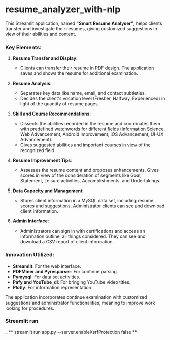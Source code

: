 # resume_analyzer_with-nlp


This Streamlit application, named **"Smart Resume Analyser"**, helps clients transfer and investigate their resumes, giving customized suggestions in view of their abilities and content.

### Key Elements:

1. **Resume Transfer and Display**:
   - Clients can transfer their resume in PDF design. The application saves and shows the resume for additional examination.

2. **Resume Analysis**:
   - Separates key data like name, email, and contact subtleties.
   - Decides the client's vocation level (Fresher, Halfway, Experienced) in light of the quantity of resume pages.

3. **Skill and Course Recommendations**:
   - Dissects the abilities recorded in the resume and coordinates them with predefined watchwords for different fields (Information Science, Web Advancement, Android Improvement, iOS Advancement, UI-UX Advancement).
   - Gives suggested abilities and important courses in view of the recognized field.

4. **Resume Improvement Tips**:
   - Assesses the resume content and proposes enhancements. Gives scores in view of the consideration of segments like Goal, Statement, Leisure activities, Accomplishments, and Undertakings.

5. **Data Capacity and Management**:
   - Stores client information in a MySQL data set, including resume scores and suggestions. Administrator clients can see and download client information.

6. **Admin Interface**:
   - Administrators can sign in with certifications and access an information outline, all things considered. They can see and download a CSV report of client information.

### Innovation Utilized:
- **Streamlit**: For the web interface.
- **PDFMiner and Pyresparser**: For continue parsing.
- **Pymysql**: For data set activities.
- **Pafy and YouTube_dl**: For bringing YouTube video titles.
- **Plotly**: For information representation.

The application incorporates continue examination with customized suggestions and administrator functionalities, meaning to improve work looking for procedures.



### Streamlit run
_  ** streamlit run app.py --server.enableXsrfProtection false **
